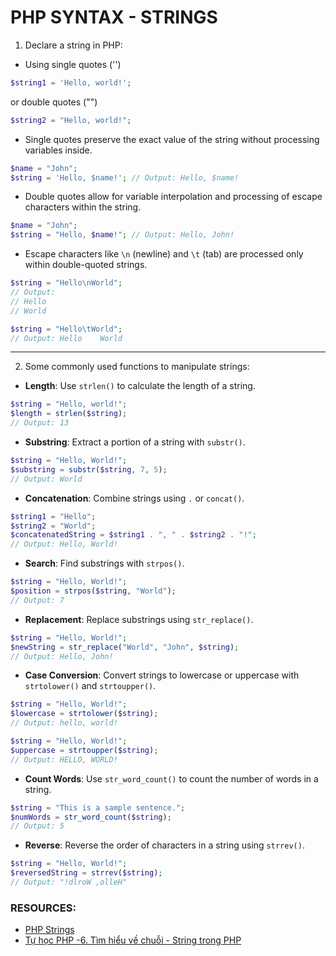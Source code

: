 # PHP SYNTAX - STRINGS

1. Declare a string in PHP:
* Using single quotes ('') 
```php
$string1 = 'Hello, world!';
```
or double quotes ("")
```php
$string2 = "Hello, world!";
```
* Single quotes preserve the exact value of the string without processing variables inside.
```php
$name = "John";
$string = 'Hello, $name!'; // Output: Hello, $name!
```
* Double quotes allow for variable interpolation and processing of escape characters within the string.
```php
$name = "John";
$string = "Hello, $name!"; // Output: Hello, John!
```
* Escape characters like `\n` (newline) and `\t` (tab) are processed only within double-quoted strings.
```php
$string = "Hello\nWorld";
// Output:
// Hello
// World
```

```php
$string = "Hello\tWorld";
// Output: Hello    World
```
***

2. Some commonly used functions to manipulate strings:
* **Length**: Use `strlen()` to calculate the length of a string.
```php
$string = "Hello, world!";
$length = strlen($string);
// Output: 13
```
* **Substring**: Extract a portion of a string with `substr()`.
```php
$string = "Hello, World!";
$substring = substr($string, 7, 5);
// Output: World
```
* **Concatenation**: Combine strings using `.` or `concat()`.
```php
$string1 = "Hello";
$string2 = "World";
$concatenatedString = $string1 . ", " . $string2 . "!";
// Output: Hello, World!
```
* **Search**: Find substrings with `strpos()`.
```php
$string = "Hello, World!";
$position = strpos($string, "World");
// Output: 7
```
* **Replacement**: Replace substrings using `str_replace()`.
```php
$string = "Hello, World!";
$newString = str_replace("World", "John", $string);
// Output: Hello, John!
```
* **Case Conversion**: Convert strings to lowercase or uppercase with `strtolower()` and `strtoupper()`.
```php
$string = "Hello, World!";
$lowercase = strtolower($string);
// Output: hello, world!
```

```php
$string = "Hello, World!";
$uppercase = strtoupper($string);
// Output: HELLO, WORLD!
```
* **Count Words**: Use `str_word_count()` to count the number of words in a string.
```php
$string = "This is a sample sentence.";
$numWords = str_word_count($string);
// Output: 5
```
* **Reverse**: Reverse the order of characters in a string using `strrev()`.
```php
$string = "Hello, World!";
$reversedString = strrev($string);
// Output: "!dlroW ,olleH"
```
### RESOURCES:
* [PHP Strings](https://www.w3schools.com/php/php_string.asp)
* [Tự học PHP -6. Tìm hiểu về chuỗi - String trong PHP](https://youtu.be/VkW0kSdyVqM?list=PLq3KxntIWWrLpDmH_9YxuaF_yHA5QKHlN)